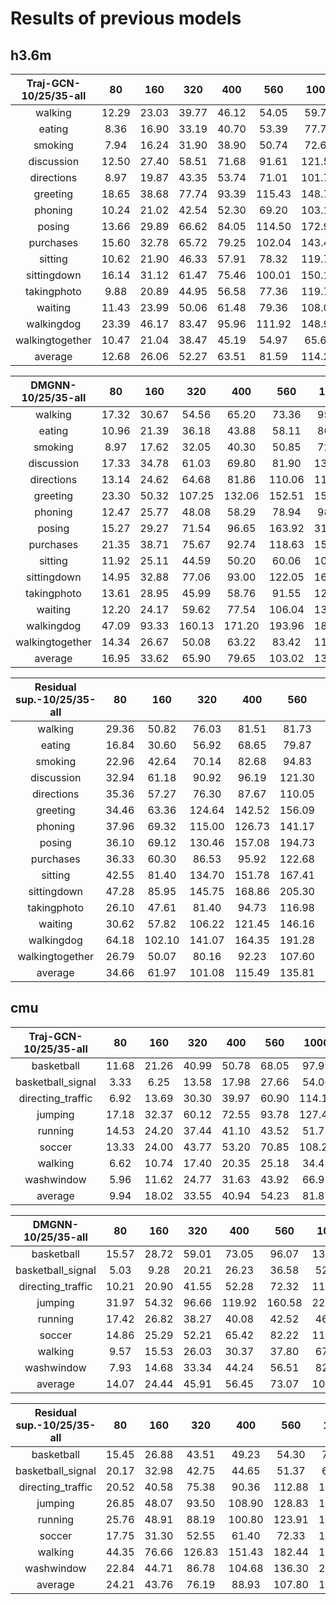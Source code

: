 # Results of previous models

## h3.6m


Traj-GCN-10/25/35-all | 80 | 160 | 320 | 400 | 560 | 1000 | -
:----: | :----: | :----: | :----: | :----: | :----: | :----: | :----:
walking | 12.29  | 23.03  | 39.77  | 46.12  | 54.05  | 59.75  | 
eating | 8.36  | 16.90  | 33.19  | 40.70  | 53.39  | 77.75  | 
smoking | 7.94  | 16.24  | 31.90  | 38.90  | 50.74  | 72.62  | 
discussion | 12.50  | 27.40  | 58.51  | 71.68  | 91.61  | 121.53  | 
directions | 8.97  | 19.87  | 43.35  | 53.74  | 71.01  | 101.79  | 
greeting | 18.65  | 38.68  | 77.74  | 93.39  | 115.43  | 148.78  | 
phoning | 10.24  | 21.02  | 42.54  | 52.30  | 69.20  | 103.14  | 
posing | 13.66  | 29.89  | 66.62  | 84.05  | 114.50  | 172.95  | 
purchases | 15.60  | 32.78  | 65.72  | 79.25  | 102.04  | 143.46  | 
sitting | 10.62  | 21.90  | 46.33  | 57.91  | 78.32  | 119.74  | 
sittingdown | 16.14  | 31.12  | 61.47  | 75.46  | 100.01  | 150.16  | 
takingphoto | 9.88  | 20.89  | 44.95  | 56.58  | 77.36  | 119.77  | 
waiting | 11.43  | 23.99  | 50.06  | 61.48  | 79.36  | 108.06  | 
walkingdog | 23.39  | 46.17  | 83.47  | 95.96  | 111.92  | 148.91  | 
walkingtogether | 10.47  | 21.04  | 38.47  | 45.19  | 54.97  | 65.64  | 
average | 12.68  | 26.06  | 52.27  | 63.51  | 81.59  | 114.27  | 58.40 


DMGNN-10/25/35-all | 80 | 160 | 320 | 400 | 560 | 1000 | -
:----: | :----: | :----: | :----: | :----: | :----: | :----: | :----:
walking | 17.32  | 30.67  | 54.56  | 65.20  | 73.36  | 95.82  | 
eating | 10.96  | 21.39  | 36.18  | 43.88  | 58.11  | 86.66  | 
smoking | 8.97  | 17.62  | 32.05  | 40.30  | 50.85  | 72.15  | 
discussion | 17.33  | 34.78  | 61.03  | 69.80  | 81.90  | 138.32  | 
directions | 13.14  | 24.62  | 64.68  | 81.86  | 110.06  | 115.75  | 
greeting | 23.30  | 50.32  | 107.25  | 132.06  | 152.51  | 157.67  | 
phoning | 12.47  | 25.77  | 48.08  | 58.29  | 78.94  | 98.58  | 
posing | 15.27  | 29.27  | 71.54  | 96.65  | 163.92  | 310.12  | 
purchases | 21.35  | 38.71  | 75.67  | 92.74  | 118.63  | 153.84  | 
sitting | 11.92  | 25.11  | 44.59  | 50.20  | 60.06  | 104.87  | 
sittingdown | 14.95  | 32.88  | 77.06  | 93.00  | 122.05  | 168.83  | 
takingphoto | 13.61  | 28.95  | 45.99  | 58.76  | 91.55  | 120.71  | 
waiting | 12.20  | 24.17  | 59.62  | 77.54  | 106.04  | 136.74  | 
walkingdog | 47.09  | 93.33  | 160.13  | 171.20  | 193.96  | 182.27  | 
walkingtogether | 14.34  | 26.67  | 50.08  | 63.22  | 83.42  | 115.85  | 
average | 16.95  | 33.62  | 65.90  | 79.65  | 103.02  | 137.21  | 72.72 


Residual sup.-10/25/35-all | 80 | 160 | 320 | 400 | 560 | 1000 | -
:----: | :----: | :----: | :----: | :----: | :----: | :----: | :----:
walking | 29.36  | 50.82  | 76.03  | 81.51  | 81.73  | 100.68  | 
eating | 16.84  | 30.60  | 56.92  | 68.65  | 79.87  | 100.20  | 
smoking | 22.96  | 42.64  | 70.14  | 82.68  | 94.83  | 137.44  | 
discussion | 32.94  | 61.18  | 90.92  | 96.19  | 121.30  | 161.70  | 
directions | 35.36  | 57.27  | 76.30  | 87.67  | 110.05  | 152.48  | 
greeting | 34.46  | 63.36  | 124.64  | 142.52  | 156.09  | 166.52  | 
phoning | 37.96  | 69.32  | 115.00  | 126.73  | 141.17  | 131.46  | 
posing | 36.10  | 69.12  | 130.46  | 157.08  | 194.73  | 240.17  | 
purchases | 36.33  | 60.30  | 86.53  | 95.92  | 122.68  | 160.32  | 
sitting | 42.55  | 81.40  | 134.70  | 151.78  | 167.41  | 201.45  | 
sittingdown | 47.28  | 85.95  | 145.75  | 168.86  | 205.30  | 277.58  | 
takingphoto | 26.10  | 47.61  | 81.40  | 94.73  | 116.98  | 143.24  | 
waiting | 30.62  | 57.82  | 106.22  | 121.45  | 146.16  | 196.17  | 
walkingdog | 64.18  | 102.10  | 141.07  | 164.35  | 191.28  | 208.97  | 
walkingtogether | 26.79  | 50.07  | 80.16  | 92.23  | 107.60  | 131.05  | 
average | 34.66  | 61.97  | 101.08  | 115.49  | 135.81  | 167.29  | 102.72 

## cmu


Traj-GCN-10/25/35-all | 80 | 160 | 320 | 400 | 560 | 1000 | -
:----: | :----: | :----: | :----: | :----: | :----: | :----: | :----:
basketball | 11.68  | 21.26  | 40.99  | 50.78  | 68.05  | 97.99  | 
basketball_signal | 3.33  | 6.25  | 13.58  | 17.98  | 27.66  | 54.00  | 
directing_traffic | 6.92  | 13.69  | 30.30  | 39.97  | 60.90  | 114.16  | 
jumping | 17.18  | 32.37  | 60.12  | 72.55  | 93.78  | 127.41  | 
running | 14.53  | 24.20  | 37.44  | 41.10  | 43.52  | 51.73  | 
soccer | 13.33  | 24.00  | 43.77  | 53.20  | 70.85  | 108.26  | 
walking | 6.62  | 10.74  | 17.40  | 20.35  | 25.18  | 34.41  | 
washwindow | 5.96  | 11.62  | 24.77  | 31.63  | 43.92  | 66.95  | 
average | 9.94  | 18.02  | 33.55  | 40.94  | 54.23  | 81.87  | 39.76 


DMGNN-10/25/35-all | 80 | 160 | 320 | 400 | 560 | 1000 | -
:----: | :----: | :----: | :----: | :----: | :----: | :----: | :----:
basketball | 15.57  | 28.72  | 59.01  | 73.05  | 96.07  | 138.62  | 
basketball_signal | 5.03  | 9.28  | 20.21  | 26.23  | 36.58  | 52.04  | 
directing_traffic | 10.21  | 20.90  | 41.55  | 52.28  | 72.32  | 111.23  | 
jumping | 31.97  | 54.32  | 96.66  | 119.92  | 160.58  | 224.63  | 
running | 17.42  | 26.82  | 38.27  | 40.08  | 42.52  | 46.40  | 
soccer | 14.86  | 25.29  | 52.21  | 65.42  | 82.22  | 111.90  | 
walking | 9.57  | 15.53  | 26.03  | 30.37  | 37.80  | 67.01  | 
washwindow | 7.93  | 14.68  | 33.34  | 44.24  | 56.51  | 82.84  | 
average | 14.07  | 24.44  | 45.91  | 56.45  | 73.07  | 104.34  | 53.05 


Residual sup.-10/25/35-all | 80 | 160 | 320 | 400 | 560 | 1000 | -
:----: | :----: | :----: | :----: | :----: | :----: | :----: | :----:
basketball | 15.45  | 26.88  | 43.51  | 49.23  | 54.30  | 72.83  | 
basketball_signal | 20.17  | 32.98  | 42.75  | 44.65  | 51.37  | 60.57  | 
directing_traffic | 20.52  | 40.58  | 75.38  | 90.36  | 112.88  | 153.12  | 
jumping | 26.85  | 48.07  | 93.50  | 108.90  | 128.83  | 162.84  | 
running | 25.76  | 48.91  | 88.19  | 100.80  | 123.91  | 158.19  | 
soccer | 17.75  | 31.30  | 52.55  | 61.40  | 72.33  | 107.37  | 
walking | 44.35  | 76.66  | 126.83  | 151.43  | 182.44  | 194.33  | 
washwindow | 22.84  | 44.71  | 86.78  | 104.68  | 136.30  | 202.73  | 
average | 24.21  | 43.76  | 76.19  | 88.93  | 107.80  | 139.00  | 79.98 
